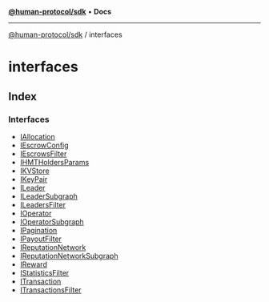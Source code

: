 [**@human-protocol/sdk**](../README.md) • **Docs**

***

[@human-protocol/sdk](../modules.md) / interfaces

# interfaces

## Index

### Interfaces

- [IAllocation](interfaces/IAllocation.md)
- [IEscrowConfig](interfaces/IEscrowConfig.md)
- [IEscrowsFilter](interfaces/IEscrowsFilter.md)
- [IHMTHoldersParams](interfaces/IHMTHoldersParams.md)
- [IKVStore](interfaces/IKVStore.md)
- [IKeyPair](interfaces/IKeyPair.md)
- [ILeader](interfaces/ILeader.md)
- [ILeaderSubgraph](interfaces/ILeaderSubgraph.md)
- [ILeadersFilter](interfaces/ILeadersFilter.md)
- [IOperator](interfaces/IOperator.md)
- [IOperatorSubgraph](interfaces/IOperatorSubgraph.md)
- [IPagination](interfaces/IPagination.md)
- [IPayoutFilter](interfaces/IPayoutFilter.md)
- [IReputationNetwork](interfaces/IReputationNetwork.md)
- [IReputationNetworkSubgraph](interfaces/IReputationNetworkSubgraph.md)
- [IReward](interfaces/IReward.md)
- [IStatisticsFilter](interfaces/IStatisticsFilter.md)
- [ITransaction](interfaces/ITransaction.md)
- [ITransactionsFilter](interfaces/ITransactionsFilter.md)
